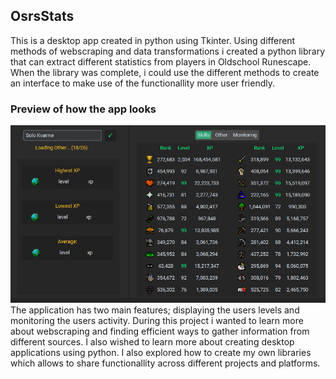 ## OsrsStats
This is a desktop app created in python using Tkinter. Using different methods of webscraping and data transformations i created a python library that can extract different statistics from players in Oldschool Runescape.
When the library was complete, i could use the different methods to create an interface to make use of the functionallity more user friendly.
### Preview of how the app looks
![Display of how the app looks](https://github.com/FFaanes/OsrsStats/blob/main/App%20Preview.png)
The application has two main features; displaying the users levels and monitoring the users activity.
During this project i wanted to learn more about webscraping and finding efficient ways to gather information from different sources. I also wished to learn more about creating desktop applications using python. I also explored how to create my own libraries which allows to 
share functionallity across different projects and platforms.
